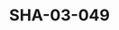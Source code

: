 ---
pid: SHA-03-049
title: SHA-03-049
language: ar
collection: شرحبيل احمد
original_label: 
rights: شرحبيل احمد
location_of_original: شرحبيل احمد
photographer_or_studio: 
scanned_from: photograph 6.6 by 12.2
_date: early 2000s
location: مصر، القاهرة
description: الاعلام لحفلة شرحبيل احمد
additional_notes: 
permission_display: 'yes'
on_server: 'no'
on_website: 'no'
permalink: /photopages/ar/SHA-03-049.html
layout: photo-page
---